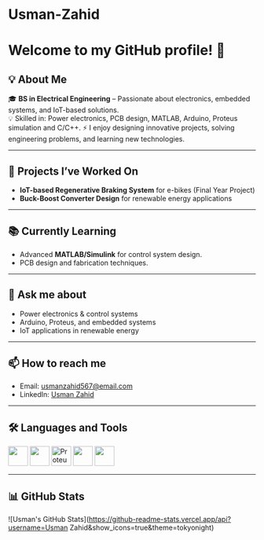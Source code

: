 # Usman-Zahid
# Welcome to my GitHub profile! 👋

## 💡 About Me
🎓 **BS in Electrical Engineering** – Passionate about electronics, embedded systems, and IoT-based solutions.  
💡 Skilled in: Power electronics, PCB design, MATLAB, Arduino, Proteus simulation and C/C++. 
⚡ I enjoy designing innovative projects, solving engineering problems, and learning new technologies.  

---

## 🔨 Projects I’ve Worked On
- **IoT-based Regenerative Braking System** for e-bikes (Final Year Project)
- **Buck-Boost Converter Design** for renewable energy applications

---

## 📚 Currently Learning
- Advanced **MATLAB/Simulink** for control system design.
- PCB design and fabrication techniques.

---

## 💬 Ask me about
- Power electronics & control systems
- Arduino, Proteus, and embedded systems
- IoT applications in renewable energy

---

## 📫 How to reach me
- Email: usmanzahid567@email.com  
- LinkedIn: [Usman Zahid](https://www.linkedin.com/in/usman-zahid-a43487356)

---

## 🛠 Languages and Tools
<p>
<img src="https://cdn.jsdelivr.net/gh/devicons/devicon/icons/arduino/arduino-original.svg" width="40" height="40"/>
<img src="https://upload.wikimedia.org/wikipedia/commons/2/21/Matlab_Logo.png" width="40" height="40"/>
<img src="https://static.cdnlogo.com/logos/p/95/proteus.svg" width="40" height="40" alt="Proteus"/>
<img src="https://cdn.jsdelivr.net/gh/devicons/devicon/icons/c/c-original.svg" width="40" height="40"/>
<img src="https://cdn.jsdelivr.net/gh/devicons/devicon/icons/cplusplus/cplusplus-original.svg" width="40" height="40"/>
</p>

---

## 📊 GitHub Stats
![Usman's GitHub Stats](https://github-readme-stats.vercel.app/api?username=Usman Zahid&show_icons=true&theme=tokyonight)

